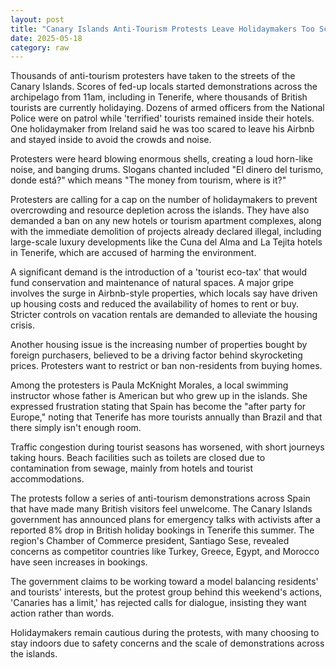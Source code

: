 ```yaml
---
layout: post
title: "Canary Islands Anti-Tourism Protests Leave Holidaymakers Too Scared to Leave Rooms"
date: 2025-05-18
category: raw
---
```


Thousands of anti-tourism protesters have taken to the streets of the Canary Islands. Scores of fed-up locals started demonstrations across the archipelago from 11am, including in Tenerife, where thousands of British tourists are currently holidaying. Dozens of armed officers from the National Police were on patrol while 'terrified' tourists remained inside their hotels. One holidaymaker from Ireland said he was too scared to leave his Airbnb and stayed inside to avoid the crowds and noise.

Protesters were heard blowing enormous shells, creating a loud horn-like noise, and banging drums. Slogans chanted included "El dinero del turismo, donde está?" which means "The money from tourism, where is it?"

Protesters are calling for a cap on the number of holidaymakers to prevent overcrowding and resource depletion across the islands. They have also demanded a ban on any new hotels or tourism apartment complexes, along with the immediate demolition of projects already declared illegal, including large-scale luxury developments like the Cuna del Alma and La Tejita hotels in Tenerife, which are accused of harming the environment.

A significant demand is the introduction of a 'tourist eco-tax' that would fund conservation and maintenance of natural spaces. A major gripe involves the surge in Airbnb-style properties, which locals say have driven up housing costs and reduced the availability of homes to rent or buy. Stricter controls on vacation rentals are demanded to alleviate the housing crisis.

Another housing issue is the increasing number of properties bought by foreign purchasers, believed to be a driving factor behind skyrocketing prices. Protesters want to restrict or ban non-residents from buying homes.

Among the protesters is Paula McKnight Morales, a local swimming instructor whose father is American but who grew up in the islands. She expressed frustration stating that Spain has become the "after party for Europe," noting that Tenerife has more tourists annually than Brazil and that there simply isn't enough room.

Traffic congestion during tourist seasons has worsened, with short journeys taking hours. Beach facilities such as toilets are closed due to contamination from sewage, mainly from hotels and tourist accommodations.

The protests follow a series of anti-tourism demonstrations across Spain that have made many British visitors feel unwelcome. The Canary Islands government has announced plans for emergency talks with activists after a reported 8% drop in British holiday bookings in Tenerife this summer. The region's Chamber of Commerce president, Santiago Sese, revealed concerns as competitor countries like Turkey, Greece, Egypt, and Morocco have seen increases in bookings.

The government claims to be working toward a model balancing residents' and tourists' interests, but the protest group behind this weekend's actions, 'Canaries has a limit,' has rejected calls for dialogue, insisting they want action rather than words.

Holidaymakers remain cautious during the protests, with many choosing to stay indoors due to safety concerns and the scale of demonstrations across the islands.
